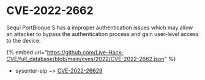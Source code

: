 # CVE-2022-2662

Sequi PortBloque S has a improper authentication issues which may allow an attacker to bypass the authentication process and gain user-level access to the device.

{% embed url="https://github.com/Live-Hack-CVE/full_database/blob/main/cves/2022/CVE-2022-2662.json" %}


* sysenter-eip ~> [CVE-2022-26629](https://www.alice-snow.ru/2022/database/cve-2022-2662/cve-2022-26629-sysenter-eip)